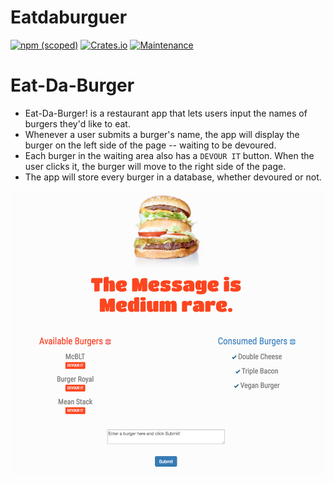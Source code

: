 # Eatdaburguer
[![npm (scoped)](https://img.shields.io/npm/v/@cycle/core.svg)]()
[![Crates.io](https://img.shields.io/crates/l/rustc-serialize.svg)]()
[![Maintenance](https://img.shields.io/maintenance/yes/2017.svg)]()


# Eat-Da-Burger

* Eat-Da-Burger! is a restaurant app that lets users input the names of burgers they'd like to eat.
* Whenever a user submits a burger's name, the app will display the burger on the left side of the page -- waiting to be devoured.
* Each burger in the waiting area also has a `DEVOUR IT` button. When the user clicks it, the burger will move to the right side of the page.
* The app will store every burger in a database, whether devoured or not.

![Alt text](public/assets/img/ScreenShot001.png?raw=true "Home page")